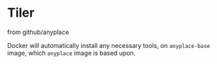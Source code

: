 # Tiler

from github/anyplace

Docker will automatically install any necessary tools, on `anyplace-base` image,
which `anyplace` image is based upon.

